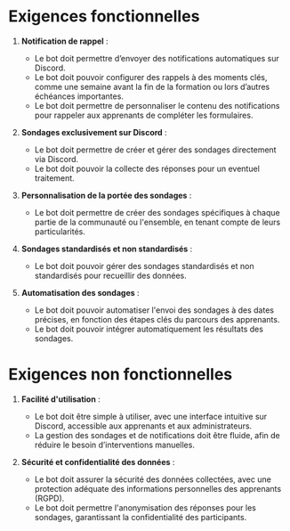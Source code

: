 # Exigences fonctionnelles

1. **Notification de rappel** :
   - Le bot doit permettre d’envoyer des notifications automatiques sur Discord.
   - Le bot doit pouvoir configurer des rappels à des moments clés, comme une semaine avant la fin de la formation ou lors d’autres échéances importantes.
   - Le bot doit permettre de personnaliser le contenu des notifications pour rappeler aux apprenants de compléter les formulaires.

2. **Sondages exclusivement sur Discord** :
   - Le bot doit permettre de créer et gérer des sondages directement via Discord.
   - Le bot doit pouvoir la collecte des réponses pour un eventuel traitement.

3. **Personnalisation de la portée des sondages** :
   - Le bot doit permettre de créer des sondages spécifiques à chaque partie de la communauté ou l'ensemble, en tenant compte de leurs particularités.

4. **Sondages standardisés et non standardisés** :
   - Le bot doit pouvoir gérer des sondages standardisés et non standardisés pour recueillir des données.

5. **Automatisation des sondages** :
   - Le bot doit pouvoir automatiser l'envoi des sondages à des dates précises, en fonction des étapes clés du parcours des apprenants.
   - Le bot doit pouvoir intégrer automatiquement les résultats des sondages.


# Exigences non fonctionnelles

1. **Facilité d'utilisation** :
   - Le bot doit être simple à utiliser, avec une interface intuitive sur Discord, accessible aux apprenants et aux administrateurs.
   - La gestion des sondages et de notifications doit être fluide, afin de réduire le besoin d’interventions manuelles.

2. **Sécurité et confidentialité des données** :
   - Le bot doit assurer la sécurité des données collectées, avec une protection adéquate des informations personnelles des apprenants (RGPD).
   - Le bot doit permettre l'anonymisation des réponses pour les sondages, garantissant la confidentialité des participants.
